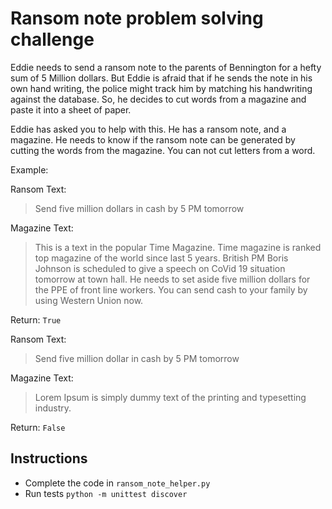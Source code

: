 # Ransom note problem solving challenge

Eddie needs to send a ransom note to the parents of Bennington for a hefty sum of 5 Million dollars. But Eddie is afraid that if he sends the note in his own hand writing, the police might track him by matching his handwriting against the database. So, he decides to cut words from a magazine and paste it into a sheet of paper.

Eddie has asked you to help with this. He has a ransom note, and a magazine. He needs to know if the ransom note can be generated by cutting the words from the magazine. You can not cut letters from a word.

Example:

Ransom Text:
> Send five million dollars in cash by 5 PM tomorrow

Magazine Text:
> This is a text in the popular Time Magazine. Time magazine is ranked top magazine of the world since last 5 years. British PM Boris Johnson is scheduled to give a speech on CoVid 19 situation tomorrow at town hall. He needs to set aside five million dollars for the PPE of front line workers. You can send cash to your family by using Western Union now.

Return: `True`

Ransom Text:
> Send five million dollar in cash by 5 PM tomorrow

Magazine Text:
> Lorem Ipsum is simply dummy text of the printing and typesetting industry.

Return: `False`

## Instructions

- Complete the code in `ransom_note_helper.py`
- Run tests
    `python -m unittest discover`